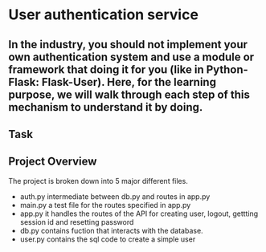 # User authentication service

## In the industry, you should not implement your own authentication system and use a module or framework that doing it for you (like in Python-Flask: Flask-User). Here, for the learning purpose, we will walk through each step of this mechanism to understand it by doing.

## Task

## Project Overview

The project is broken down into 5 major different files.
- auth.py
intermediate between db.py and routes in app.py
- main.py
a test file for the routes specified in app.py
- app.py
it handles the routes of the API for creating user, logout, gettting session id and resetting password
- db.py
contains fuction that interacts with the database.
- user.py
contains the sql code to create a simple user
